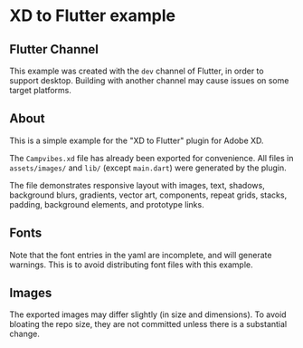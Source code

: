 # XD to Flutter example

## Flutter Channel
This example was created with the `dev` channel of Flutter, in order to support desktop. Building with another channel may cause issues on some target platforms.


## About
This is a simple example for the "XD to Flutter" plugin for Adobe XD.

The `Campvibes.xd` file has already been exported for convenience. All files in `assets/images/` and `lib/` (except `main.dart`) were generated by the plugin.

The file demonstrates responsive layout with images, text, shadows, background blurs, gradients, vector art, components, repeat grids, stacks, padding, background elements, and prototype links.

## Fonts
Note that the font entries in the yaml are incomplete, and will generate warnings. This is to avoid distributing font files with this example.

## Images
The exported images may differ slightly (in size and dimensions). To avoid bloating the repo size, they are not committed unless there is a substantial change.